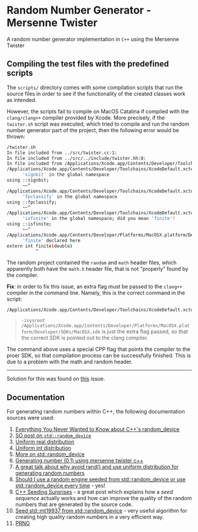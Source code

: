 # Random Number Generator - Mersenne Twister
A random number generator implementation in `C++` using the Mersenne Twister


## Compiling the test files with the predefined scripts

The `scripts/` directory comes with some compilation scripts that run the source files in order to see if the functionality of the created classes work as intended.

However, the scripts fail to compile on MacOS Catalina if compiled with the `clang/clang++` compiler provided by Xcode. More precisely, if the `twister.sh` script was executed, which tried to compile and run the random number generator part of the project, then the following error would be thrown:

```bash
/twister.sh        
In file included from ../src/twister.cc:1:
In file included from ../src/../include/twister.hh:8:
In file included from /Applications/Xcode.app/Contents/Developer/Toolchains/XcodeDefault.xctoolchain/usr/bin/../include/c++/v1/random:1637:
/Applications/Xcode.app/Contents/Developer/Toolchains/XcodeDefault.xctoolchain/usr/bin/../include/c++/v1/cmath:317:9: error: no member named
      'signbit' in the global namespace
using ::signbit;
      ~~^
/Applications/Xcode.app/Contents/Developer/Toolchains/XcodeDefault.xctoolchain/usr/bin/../include/c++/v1/cmath:318:9: error: no member named
      'fpclassify' in the global namespace
using ::fpclassify;
      ~~^
/Applications/Xcode.app/Contents/Developer/Toolchains/XcodeDefault.xctoolchain/usr/bin/../include/c++/v1/cmath:319:9: error: no member named
      'isfinite' in the global namespace; did you mean 'finite'?
using ::isfinite;
      ~~^
/Applications/Xcode.app/Contents/Developer/Platforms/MacOSX.platform/Developer/SDKs/MacOSX10.15.sdk/usr/include/math.h:749:12: note:
      'finite' declared here
extern int finite(double)
           ^
```

The random project contained the `random` and `math` header files, which apparently both have the `math.h` header file, that is not "properly" found by the compiler.

**Fix**: in order to fix this issue, an extra flag must be passed to the `clang++` compiler in the command line. Namely, this is the correct command in the script:

```bash
/Applications/Xcode.app/Contents/Developer/Toolchains/XcodeDefault.xctoolchain/usr/bin/clang++ -isysroot /Applications/Xcode.app/Contents/Developer/Platforms/MacOSX.platform/Developer/SDKs/MacOSX.sdk -std=c++17 ../src/twister.cc ../tests/twister_test.cc -o twister.out
```

> `-isysroot /Applications/Xcode.app/Contents/Developer/Platforms/MacOSX.platform/Developer/SDKs/MacOSX.sdk` is just the extra flag passed, so that the correct SDK is pointed out to the clang compiler.

The command above uses a special CPP flag that points the compiler to the proer SDK, so that compilation process can be successfully finished. This is due to a problem with the math and random header.

___

Solution for this was found on [this](https://github.com/Homebrew/homebrew-core/issues/45061#issuecomment-541010787) issue.

## Documentation

For generating random numbers within C++, the following documentation sources were used:

1. [Everything You Never Wanted to Know about C++'s random_device](https://www.pcg-random.org/posts/cpps-random_device.html)
2. [SO post on `std::random_device`](https://stackoverflow.com/questions/39288595/why-not-just-use-random-device)
3. [Uniform real distribution](https://www.cplusplus.com/reference/random/uniform_real_distribution/)
4. [Uniform int distribution](https://en.cppreference.com/w/cpp/numeric/random/uniform_int_distribution)
5. [More on std::random_device](https://en.cppreference.com/w/cpp/numeric/random/random_device)
6. [Generating number (0,1) using mersenne twister c++](https://stackoverflow.com/questions/22923551/generating-number-0-1-using-mersenne-twister-c)
7. [A great talk about why avoid rand() and use uniform distribution for generating random numbers](https://channel9.msdn.com/Events/GoingNative/2013/rand-Considered-Harmful)
8. [Should I use a random engine seeded from std::random_device or use std::random_device every time](https://stackoverflow.com/questions/11817493/should-i-use-a-random-engine-seeded-from-stdrandom-device-or-use-stdrandom-d) - yes!
9. [C++ Seeding Surprises](https://www.pcg-random.org/posts/cpp-seeding-surprises.html) - a great post which explains how a *seed sequence* actually works and how can improve the quality of the random numbers that are generated by the source code.
10. [Seed std::mt19937 from std::random_device](https://codereview.stackexchange.com/questions/109260/seed-stdmt19937-from-stdrandom-device) - very useful algorithm for creating high quality random numbers in a very efficient way.
11. [PRNG](https://en.cppreference.com/w/cpp/numeric/random)